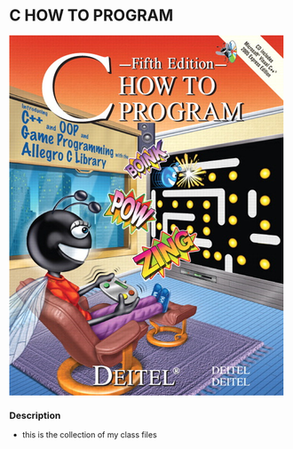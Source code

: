 # C HOW TO PROGRAM

![](img/cprogram.jpg)

### Description
- this is the collection of my class files
